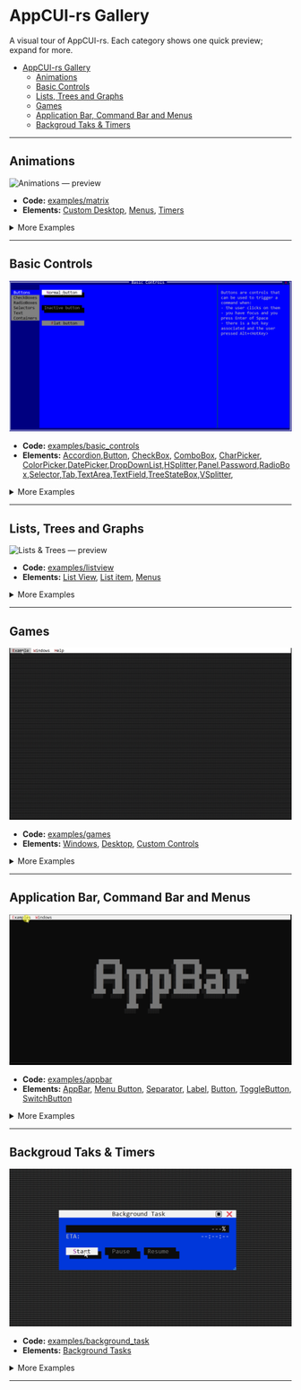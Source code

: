 # AppCUI-rs Gallery

A visual tour of AppCUI-rs. Each category shows one quick preview; expand for more.

- [AppCUI-rs Gallery](#appcui-rs-gallery)
  - [Animations](#animations)
  - [Basic Controls](#basic-controls)
  - [Lists, Trees and Graphs](#lists-trees-and-graphs)
  - [Games](#games)
  - [Application Bar, Command Bar and Menus](#application-bar-command-bar-and-menus)
  - [Backgroud Taks \& Timers](#backgroud-taks--timers)


---

## Animations

![Animations — preview](img/animations/matrix.gif)

* **Code:** [examples/matrix](https://github.com/gdt050579/AppCUI-rs/tree/main/examples/matrix)
* **Elements:** [Custom Desktop](https://gdt050579.github.io/AppCUI-rs/chapter-4/custom_desktop.html), [Menus](https://gdt050579.github.io/AppCUI-rs/chapter-4/menu.html), [Timers](https://gdt050579.github.io/AppCUI-rs/chapter-7/timers.html)

<details>
  <summary>More Examples</summary>

| Image                                   | Descrption                                                                                                                                                                                                                                                                                                                                                                                                                                                                                                         |
| --------------------------------------- | ------------------------------------------------------------------------------------------------------------------------------------------------------------------------------------------------------------------------------------------------------------------------------------------------------------------------------------------------------------------------------------------------------------------------------------------------------------------------------------------------------------------ |
| <img src="img/animations/spiral.gif" >  | **Spiral Animation** <br> * **Code:** [examples/spiral](https://github.com/gdt050579/AppCUI-rs/tree/main/examples/spiral) <br> * **Description:** The Spiral example defines a struct that incrementally computes spiral coordinates in polar form, applies aspect-ratio correction, and updates them each frame to illustrate animated geometry generation.                                                                                                                                                       |
| <img src="img/animations/fractal.gif" > | **Fractal Animation** <br> * **Code:** [examples/fractal](https://github.com/gdt050579/AppCUI-rs/tree/main/examples/fractal) <br> * **Description:** The Fractal example constructs a recursive tree-like structure by generating line segments from a start point, computing endpoints using trigonometric functions, and branching at ±45° angles. Each update advances rotation, modulates scale, and regenerates points up to a configurable depth, producing an evolving visualization of recursive geometry. |
| <img src="img/animations/globe.gif" >   | **Globe Animation** <br> * **Code:** [examples/globe](https://github.com/gdt050579/AppCUI-rs/tree/main/examples/globe) <br> * **Description:** The Globe example displays a rotating globe using a series of static images, updated via periodic TimerEvents. It provides a simple desktop with a globe and a timer to control the rotation.                                                                                                                                                                       |

</details>

---

## Basic Controls

![Animations — preview](img/basic_controls/basic_controls.gif)

* **Code:** [examples/basic_controls](https://github.com/gdt050579/AppCUI-rs/tree/main/examples/basic_controls)
* **Elements:** [Accordion](https://gdt050579.github.io/AppCUI-rs/chapter-3/stock-controls/accordion.html),[Button](https://gdt050579.github.io/AppCUI-rs/chapter-3/stock-controls/button.html), [CheckBox](https://gdt050579.github.io/AppCUI-rs/chapter-3/stock-controls/checkbox.html), [ComboBox](https://gdt050579.github.io/AppCUI-rs/chapter-3/stock-controls/combobox.html), [CharPicker](https://gdt050579.github.io/AppCUI-rs/chapter-3/stock-controls/charpicker.html), [ColorPicker](https://gdt050579.github.io/AppCUI-rs/chapter-3/stock-controls/colorpicker.html),[DatePicker](https://gdt050579.github.io/AppCUI-rs/chapter-3/stock-controls/datepicker.html),[DropDownList](https://gdt050579.github.io/AppCUI-rs/chapter-3/stock-controls/dropdownlist.html),[HSplitter](https://gdt050579.github.io/AppCUI-rs/chapter-3/stock-controls/hsplitter.html),[Panel](https://gdt050579.github.io/AppCUI-rs/chapter-3/stock-controls/panel.html),[Password](https://gdt050579.github.io/AppCUI-rs/chapter-3/stock-controls/password.html),[RadioBox](https://gdt050579.github.io/AppCUI-rs/chapter-3/stock-controls/radiobox.html),[Selector](https://gdt050579.github.io/AppCUI-rs/chapter-3/stock-controls/selector.html),[Tab](https://gdt050579.github.io/AppCUI-rs/chapter-3/stock-controls/tab.html),[TextArea](https://gdt050579.github.io/AppCUI-rs/chapter-3/stock-controls/textarea.html),[TextField](https://gdt050579.github.io/AppCUI-rs/chapter-3/stock-controls/textfield.html),[TreeStateBox](https://gdt050579.github.io/AppCUI-rs/chapter-3/stock-controls/treestatebox.html),[VSplitter](https://gdt050579.github.io/AppCUI-rs/chapter-3/stock-controls/vsplitter.html),

<details>
  <summary>More Examples</summary>

| Image                                           | Descrption                                                                                                                                                                                                                                                                                                                                                                                                                                                                                    |
| ----------------------------------------------- | --------------------------------------------------------------------------------------------------------------------------------------------------------------------------------------------------------------------------------------------------------------------------------------------------------------------------------------------------------------------------------------------------------------------------------------------------------------------------------------------- |
| <img src="img/basic_controls/char_picker.gif" > | **Char Picker** <br> * **Code:** [examples/charpicker](https://github.com/gdt050579/AppCUI-rs/tree/main/examples/charpicker) <br> * **Description:** A **CharPicker** is a UI control in AppCUI-rs that allows users to select a single character from a wide range of Unicode sets, such as ASCII, box-drawing and line-drawing symbols, arrows, geometric shapes, emoji, and other predefined or custom character groups, presented in an expandable panel for easy browsing and selection. |
|                                                 |

</details>

---

## Lists, Trees and Graphs

![Lists & Trees — preview](img/lists/listview.gif)

* **Code:** [examples/listview](https://github.com/gdt050579/AppCUI-rs/tree/main/examples/listview)
* **Elements:** [List View](https://gdt050579.github.io/AppCUI-rs/chapter-3/stock-controls/listview.html), [List item](https://gdt050579.github.io/AppCUI-rs/chapter-3/object-traits/listitem.html), [Menus](https://gdt050579.github.io/AppCUI-rs/chapter-4/menu.html)

<details>
  <summary>More Examples</summary>

| Image                                | Descrption                                                                                                                                                                                                                                                        |
| ------------------------------------ | ----------------------------------------------------------------------------------------------------------------------------------------------------------------------------------------------------------------------------------------------------------------- |
| <img src="img/lists/graphview.gif" > | **Graph Viewer** <br> * **Code:** [examples/graphs](https://github.com/gdt050579/AppCUI-rs/tree/main/examples/graphs) <br> * **Description:** Various animation with graphs/trees where you can move nodes, display orthogonal lines, search and filter data, etc |
| <img src="img/lists/treeview.gif" >  | **Tree Viewer** <br> * **Code:** [examples/treeview](https://github.com/gdt050579/AppCUI-rs/tree/main/examples/treeview) <br> * **Description:** A simple tree view wth 3 columns where you can navigate, select, sort, filter, fold and unfold items.            |
| <img src="img/lists/listbox.gif" >   | **ListBoxr** <br> * **Code:** [examples/listbox](https://github.com/gdt050579/AppCUI-rs/tree/main/examples/listbox) <br> * **Description:** A listbox is a simple list that has multiple items (without any columns - all strings) that you can select from.      |


</details>

---

## Games

![Games — preview](img/games/games.gif)

* **Code:** [examples/games](https://github.com/gdt050579/AppCUI-rs/tree/main/examples/games)
* **Elements:** [Windows](https://gdt050579.github.io/AppCUI-rs/chapter-3/event-loop/window.html), [Desktop](https://gdt050579.github.io/AppCUI-rs/chapter-4/desktop.html), [Custom Controls](https://gdt050579.github.io/AppCUI-rs/chapter-3/custom_controls.html)

<details>
  <summary>More Examples</summary>

| Image                                  | Descrption                                                                                                                                                                                                                                                                                                                                                                                                                                                                                         |
| -------------------------------------- | -------------------------------------------------------------------------------------------------------------------------------------------------------------------------------------------------------------------------------------------------------------------------------------------------------------------------------------------------------------------------------------------------------------------------------------------------------------------------------------------------- |
| <img src="img/games/minesweeper.gif" > | **Minesweeper** <br> * **Code:** [examples/minesweeper](https://github.com/gdt050579/AppCUI-rs/tree/main/examples/minesweeper) <br> * **Description:** The minesweeper game where you have to identify mines that are hidden in a grid based on the number of mines around each cell.                                                                                                                                                                                                              |
| <img src="img/games/ramit.gif" >       | **Ram-It** <br> * **Code:** [examples/ramit](https://github.com/gdt050579/AppCUI-rs/tree/main/examples/ramit) <br> * **Description:** A simulation of the Atari Ram-It game where colored bars scroll toward the center of the screen from both sides, and the player controls a ram block that slides up and down in the middle. The goal is to push back and eliminate the advancing bars before they reach the opposite side. The action gets faster and more difficult as the game progresses. |
| <img src="img/games/flappy.gif" >      | **Flappy Bird** <br> * **Code:** [examples/flappy](https://github.com/gdt050579/AppCUI-rs/tree/main/examples/flappy) <br> * **Description:** A simple arcade game where you tap to keep a small bird in the air, guiding it through gaps between pipes without crashing; the pace is quick, and the challenge comes from precise timing.                                                                                                                                                           |
</details>



---

## Application Bar, Command Bar and Menus

![Menus — preview](img/menus/appbar.gif)

* **Code:** [examples/appbar](https://github.com/gdt050579/AppCUI-rs/tree/main/examples/appbar)
* **Elements:** [AppBar](https://gdt050579.github.io/AppCUI-rs/chapter-4/app_bar.html), [Menu Button](https://gdt050579.github.io/AppCUI-rs/chapter-4/app_bar/menu_button.html), [Separator](https://gdt050579.github.io/AppCUI-rs/chapter-4/app_bar/separator.html), [Label](https://gdt050579.github.io/AppCUI-rs/chapter-4/app_bar/label.html), [Button](https://gdt050579.github.io/AppCUI-rs/chapter-4/app_bar/button.html), [ToggleButton](https://gdt050579.github.io/AppCUI-rs/chapter-4/app_bar/toggle_button.html), [SwitchButton](https://gdt050579.github.io/AppCUI-rs/chapter-4/app_bar/switch_button.html)

<details>
  <summary>More Examples</summary>

| Image                                 | Descrption                                                                                                                                                                                                                                                                                                             |
| ------------------------------------- | ---------------------------------------------------------------------------------------------------------------------------------------------------------------------------------------------------------------------------------------------------------------------------------------------------------------------- |
| <img src="img/menus/popup_menu.gif" > | **Popup Menu** <br> * **Code:** [examples/popup_mnu](https://github.com/gdt050579/AppCUI-rs/tree/main/examples/popup_menu) <br> * **Description:** The popup menu is a menu that is displayed when the user right clicks on a control. You can control the size of the menu and interact directly with the menu items. |

</details>

---

## Backgroud Taks & Timers

![Background tasks — preview](img/tasks//task.gif)

* **Code:** [examples/background_task](https://github.com/gdt050579/AppCUI-rs/tree/main/examples/background_task)
* **Elements:** [Background Tasks](https://gdt050579.github.io/AppCUI-rs/chapter-7/background_tasks.html)

<details>
  <summary>More Examples</summary>

| Image                            | Descrption                                                                                                                                                                                                                                                                                                                                                                                                                                                                 |
| -------------------------------- | -------------------------------------------------------------------------------------------------------------------------------------------------------------------------------------------------------------------------------------------------------------------------------------------------------------------------------------------------------------------------------------------------------------------------------------------------------------------------- |
| <img src="img/tasks/timer.gif" > | **Timer** <br> * **Code:** [examples/timer](https://github.com/gdt050579/AppCUI-rs/tree/main/examples/timer) <br> * **Description:** The Timer example displays elapsed time using ASCII-art digits on a Canvas, updated via periodic TimerEvents. It provides Start, Pause, and Resume buttons to control execution, dynamically changing digit rendering based on paused state, and demonstrates integrating timers, custom rendering, and event handling within AppCUI. |

</details>

---
